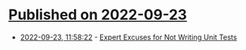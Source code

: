 # [Published on 2022-09-23](index.md)

* [2022-09-23, 11:58:22](https://lobste.rs/s/tchczd/expert_excuses_for_not_writing_unit_tests) - [Expert Excuses for Not Writing Unit Tests](https://boyter.org/posts/expert-excuses-for-not-writing-unit-tests/)
